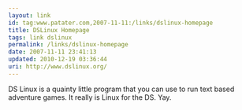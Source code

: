 ```yaml
---
layout: link
id: tag:www.patater.com,2007-11-11:/links/dslinux-homepage
title: DSLinux Homepage
tags: link dslinux
permalink: /links/dslinux-homepage
date: 2007-11-11 23:41:13
updated: 2010-12-19 03:36:44
uri: http://www.dslinux.org/
---
```

DS Linux is a quainty little program that you can use to run text based
adventure games. It really is Linux for the DS. Yay.
